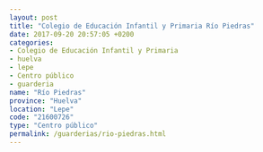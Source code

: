 ```yaml
---
layout: post
title: "Colegio de Educación Infantil y Primaria Río Piedras"
date: 2017-09-20 20:57:05 +0200
categories:
- Colegio de Educación Infantil y Primaria
- huelva
- lepe
- Centro público
- guarderia
name: "Río Piedras"
province: "Huelva"
location: "Lepe"
code: "21600726"
type: "Centro público"
permalink: /guarderias/rio-piedras.html
---
```

